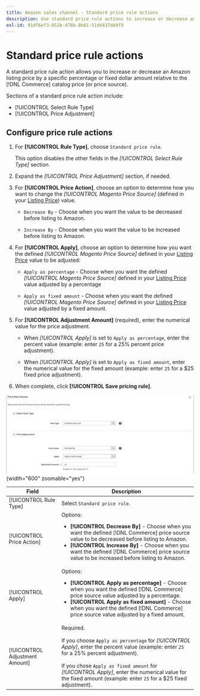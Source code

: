 ```yaml
---
title: Amazon sales channel - Standard price rule actions
description: Use standard price rule actions to increase or decrease an Amazon listing price relative to the Commerce catalog price (or price source).
exl-id: 91df6ef3-852b-478b-8b01-51dd437dd4f9
---
```

# Standard price rule actions

A standard price rule action allows you to increase or decrease an Amazon listing price by a specific percentage or fixed dollar amount relative to the [!DNL Commerce] catalog price (or price source).

Sections of a standard price rule action include:

- [!UICONTROL Select Rule Type]
- [!UICONTROL Price Adjustment]

## Configure price rule actions

1. For **[!UICONTROL Rule Type]**, choose `Standard price rule`.

   This option disables the other fields in the _[!UICONTROL Select Rule Type]_ section.

1. Expand the _[!UICONTROL Price Adjustment]_ section, if needed.

1. For **[!UICONTROL Price Action]**, choose an option to determine how you want to change the *[!UICONTROL Magento Price Source]* (defined in your [Listing Price](./listing-price.md)) value.

   - `Decrease By` - Choose when you want the value to be decreased before listing to Amazon.

   - `Increase By` - Choose when you want the value to be increased before listing to Amazon.

1. For **[!UICONTROL Apply]**, choose an option to determine how you want the defined *[!UICONTROL Magento Price Source]* defined in your [Listing Price](./listing-price.md) value to be adjusted:

   - `Apply as percentage` - Choose when you want the defined *[!UICONTROL Magento Price Source]* defined in your [Listing Price](./listing-price.md) value adjusted by a percentage

   - `Apply as fixed amount` - Choose when you want the defined *[!UICONTROL Magento Price Source]* defined in your [Listing Price](./listing-price.md) value adjusted by a fixed amount.

1. For **[!UICONTROL Adjustment Amount]** (required), enter the numerical value for the price adjustment.

   - When *[!UICONTROL Apply]* is set to `Apply as percentage`, enter the percent value (example: enter `25` for a 25% percent price adjustment).

   - When *[!UICONTROL Apply]* is set to `Apply as fixed amount`, enter the numerical value for the fixed amount (example: enter `25` for a $25 fixed price adjustment).

1. When complete, click **[!UICONTROL Save pricing rule]**.

![Standard price rule](assets/ob-price-rule-action-standard-example.png){width="600" zoomable="yes"}

|Field|Description|
|---|---|
|[!UICONTROL Rule Type]|Select `Standard price rule`.|
|[!UICONTROL Price Action]|Options:<ul><li>**[!UICONTROL Decrease By]** - Choose when you want the defined [!DNL Commerce] price source value to be decreased before listing to Amazon.</li><li>**[!UICONTROL Increase By]** - Choose when you want the defined [!DNL Commerce] price source value to be increased before listing to Amazon.</li></ul>|
|[!UICONTROL Apply]|Options:<ul><li>**[!UICONTROL Apply as percentage]** - Choose when you want the defined [!DNL Commerce] price source value adjusted by a percentage.</li><li>**[!UICONTROL Apply as fixed amount]** - Choose when you want the defined [!DNL Commerce] price source value adjusted by a fixed amount.</li></ul>|
|[!UICONTROL Adjustment Amount]|Required.<br><br>If you choose `Apply as percentage` for *[!UICONTROL Apply]*, enter the percent value (example: enter `25` for a 25% percent adjustment).<br><br>If you chose `Apply as fixed amount` for *[!UICONTROL Apply]*, enter the numerical value for the fixed amount (example: enter `25` for a $25 fixed adjustment).|
